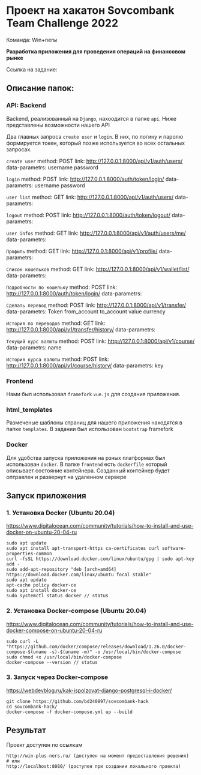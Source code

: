 # Проект на хакатон Sovcombank Team Challenge 2022

Команда: Win+nerы

**Разработка приложения для проведения операций на финансовом рынке**

Ссылка на задание: 

## Описание папок:

### API: Backend

Backend, реализованный на `Django`, нахоодится в папке `api`.
Ниже представлены возможности нашего API

Два главных запроса `create user` и `login`. В них, по логину и паролю формируется токен, который позже используется во всех остальных запросах.

`create user`
    method: POST
    link: http://127.0.0.1:8000/api/v1/auth/users/
    data-parametrs: username password

`login`
    method: POST
    link: http://127.0.0.1:8000/auth/token/login/
    data-parametrs: username password

`user list`
    method: GET
    link: http://127.0.0.1:8000/api/v1/auth/users/
    data-parametrs: 

`logout`
    method: POST
    link: http://127.0.0.1:8000/auth/token/logout/
    data-parametrs: 

`user infos`
    method: GET
    link: http://127.0.0.1:8000/api/v1/auth/users/me/
    data-parametrs: 

`Профиль`
    method: GET
    link: http://127.0.0.1:8000/api/v1/profile/
    data-parametrs: 

`Cписок кошельков`
    method: GET
    link: http://127.0.0.1:8000/api/v1/wallet/list/
    data-parametrs: 

`Подробности по кошельку`
    method: POST
    link: http://127.0.0.1:8000/auth/token/login/
    data-parametrs: 

`Сделать перевод`
    method: POST
    link: http://127.0.0.1:8000/api/v1/transfer/
    data-parametrs: Token from_account to_account value currency

`История по переводов`
    method: GET
    link: http://127.0.0.1:8000/api/v1/transfer/history/
    data-parametrs: 

`Текущий курс валюты`
    method: POST
    link: http://127.0.0.1:8000/api/v1/course/
    data-parametrs: name

`История курса валюты`
    method: POST
    link: http://127.0.0.1:8000/api/v1/course/history/
    data-parametrs: key

### Frontend

Нами был использовал `framefork` `vue.js` для создания приложения.

### html_templates

Размеченые шаблоны страниц для нашего приложения находятся в папке `templates`.
В задании был использован `bootstrap` framefork

### Docker

Для удобства запуска приложения на рзных платформах был использован `docker`. В папке `frontend` есть `dockerfile` который описывает состояние контейнера. Созданный контейнер будет оптравлен и развернут на удаленном сервере

## Запуск приложения

### 1. Установка Docker (Ubuntu 20.04) 
https://www.digitalocean.com/community/tutorials/how-to-install-and-use-docker-on-ubuntu-20-04-ru

    sudo apt update
    sudo apt install apt-transport-https ca-certificates curl software-properties-common
    curl -fsSL https://download.docker.com/linux/ubuntu/gpg | sudo apt-key add -
    sudo add-apt-repository "deb [arch=amd64] https://download.docker.com/linux/ubuntu focal stable"
    sudo apt update
    apt-cache policy docker-ce
    sudo apt install docker-ce
    sudo systemctl status docker // status

### 2. Установка Docker-compose (Ubuntu 20.04)
https://www.digitalocean.com/community/tutorials/how-to-install-and-use-docker-compose-on-ubuntu-20-04-ru

    sudo curl -L "https://github.com/docker/compose/releases/download/1.26.0/docker-compose-$(uname -s)-$(uname -m)" -o /usr/local/bin/docker-compose
    sudo chmod +x /usr/local/bin/docker-compose
    docker-compose --version // status


### 3. Запуск через Docker-compose
https://webdevblog.ru/kak-ispolzovat-django-postgresql-i-docker/

    git clone https://github.com/bd240897/sovcombank-hack
    cd sovcombank-hack/
    docker-compose -f docker-compose.yml up --build

##  Результат

Проект доступен по ссылкам

    http://win-plus-ners.ru/ (доступен на момент предоставления решения)
    # или
    http://localhost:8080/ (доступен при создании локального проекта)
   
